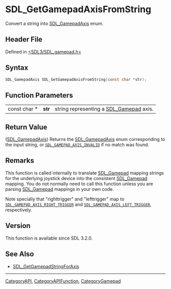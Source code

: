 # SDL_GetGamepadAxisFromString

Convert a string into [SDL_GamepadAxis](SDL_GamepadAxis) enum.

## Header File

Defined in [<SDL3/SDL_gamepad.h>](https://github.com/libsdl-org/SDL/blob/main/include/SDL3/SDL_gamepad.h)

## Syntax

```c
SDL_GamepadAxis SDL_GetGamepadAxisFromString(const char *str);
```

## Function Parameters

|              |         |                                                        |
| ------------ | ------- | ------------------------------------------------------ |
| const char * | **str** | string representing a [SDL_Gamepad](SDL_Gamepad) axis. |

## Return Value

([SDL_GamepadAxis](SDL_GamepadAxis)) Returns the
[SDL_GamepadAxis](SDL_GamepadAxis) enum corresponding to the input string,
or [`SDL_GAMEPAD_AXIS_INVALID`](SDL_GAMEPAD_AXIS_INVALID) if no match was
found.

## Remarks

This function is called internally to translate [SDL_Gamepad](SDL_Gamepad)
mapping strings for the underlying joystick device into the consistent
[SDL_Gamepad](SDL_Gamepad) mapping. You do not normally need to call this
function unless you are parsing [SDL_Gamepad](SDL_Gamepad) mappings in your
own code.

Note specially that "righttrigger" and "lefttrigger" map to
[`SDL_GAMEPAD_AXIS_RIGHT_TRIGGER`](SDL_GAMEPAD_AXIS_RIGHT_TRIGGER) and
[`SDL_GAMEPAD_AXIS_LEFT_TRIGGER`](SDL_GAMEPAD_AXIS_LEFT_TRIGGER),
respectively.

## Version

This function is available since SDL 3.2.0.

## See Also

- [SDL_GetGamepadStringForAxis](SDL_GetGamepadStringForAxis)






----
[CategoryAPI](CategoryAPI), [CategoryAPIFunction](CategoryAPIFunction), [CategoryGamepad](CategoryGamepad)

